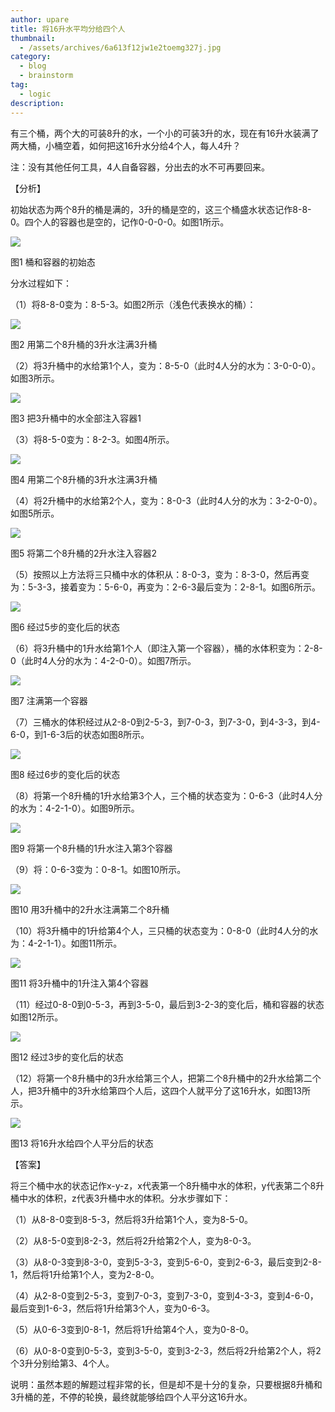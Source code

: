 ```yaml
---
author: upare
title: 将16升水平均分给四个人
thumbnail:
  - /assets/archives/6a613f12jw1e2toemg327j.jpg
category:
  - blog
  - brainstorm
tag:
  - logic
description: 
---
```

有三个桶，两个大的可装8升的水，一个小的可装3升的水，现在有16升水装满了两大桶，小桶空着，如何把这16升水分给4个人，每人4升？

注：没有其他任何工具，4人自备容器，分出去的水不可再要回来。

【分析】

初始状态为两个8升的桶是满的，3升的桶是空的，这三个桶盛水状态记作8-8-0。四个人的容器也是空的，记作0-0-0-0。如图1所示。

![](/assets/archives/6a613f12jw1e2toemg327j.jpg)

图1 桶和容器的初始态

分水过程如下：

（1）将8-8-0变为：8-5-3。如图2所示（浅色代表换水的桶）：

![](/assets/archives/6a613f12jw1e2toemw5o7j.jpg)

图2 用第二个8升桶的3升水注满3升桶

（2）将3升桶中的水给第1个人，变为：8-5-0（此时4人分的水为：3-0-0-0）。如图3所示。

![](/assets/archives/6a613f12jw1e2toenc2shj.jpg)

图3 把3升桶中的水全部注入容器1

（3）将8-5-0变为：8-2-3。如图4所示。

![](/assets/archives/6a613f12jw1e2toenw2ilj.jpg)

图4 用第二个8升桶的3升水注满3升桶

（4）将2升桶中的水给第2个人，变为：8-0-3（此时4人分的水为：3-2-0-0）。如图5所示。

![](/assets/archives/6a613f12jw1e2toeoi328j.jpg)

图5 将第二个8升桶的2升水注入容器2

（5）按照以上方法将三只桶中水的体积从：8-0-3，变为：8-3-0，然后再变为：5-3-3，接着变为：5-6-0，再变为：2-6-3最后变为：2-8-1。如图6所示。

![](/assets/archives/6a613f12jw1e2toeoz8xnj.jpg)

图6 经过5步的变化后的状态

（6）将3升桶中的1升水给第1个人（即注入第一个容器），桶的水体积变为：2-8-0（此时4人分的水为：4-2-0-0）。如图7所示。

![](/assets/archives/6a613f12jw1e2toepqekej.jpg)

图7 注满第一个容器

（7）三桶水的体积经过从2-8-0到2-5-3，到7-0-3，到7-3-0，到4-3-3，到4-6-0，到1-6-3后的状态如图8所示。

![](/assets/archives/6a613f12jw1e2toeq8x2dj.jpg)

图8 经过6步的变化后的状态

（8）将第一个8升桶的1升水给第3个人，三个桶的状态变为：0-6-3（此时4人分的水为：4-2-1-0）。如图9所示。

![](/assets/archives/6a613f12jw1e2toeqwg0zj.jpg)

图9 将第一个8升桶的1升水注入第3个容器

（9）将：0-6-3变为：0-8-1。如图10所示。

![](/assets/archives/6a613f12jw1e2toeri7nvj.jpg)

图10 用3升桶中的2升水注满第二个8升桶

（10）将3升桶中的1升给第4个人，三只桶的状态变为：0-8-0（此时4人分的水为：4-2-1-1）。如图11所示。

![](/assets/archives/6a613f12jw1e2toerxmegj.jpg)

图11 将3升桶中的1升注入第4个容器

（11）经过0-8-0到0-5-3，再到3-5-0，最后到3-2-3的变化后，桶和容器的状态如图12所示。

![](/assets/archives/6a613f12jw1e2toesjqlsj.jpg)

图12 经过3步的变化后的状态

（12）将第一个8升桶中的3升水给第三个人，把第二个8升桶中的2升水给第二个人，把3升桶中的3升水给第四个人后，这四个人就平分了这16升水，如图13所示。

![](/assets/archives/6a613f12jw1e2toeszz86j.jpg)

图13 将16升水给四个人平分后的状态

【答案】

将三个桶中水的状态记作x-y-z，x代表第一个8升桶中水的体积，y代表第二个8升桶中水的体积，z代表3升桶中水的体积。分水步骤如下：

（1）从8-8-0变到8-5-3，然后将3升给第1个人，变为8-5-0。

（2）从8-5-0变到8-2-3，然后将2升给第2个人，变为8-0-3。

（3）从8-0-3变到8-3-0，变到5-3-3，变到5-6-0，变到2-6-3，最后变到2-8-1，然后将1升给第1个人，变为2-8-0。

（4）从2-8-0变到2-5-3，变到7-0-3，变到7-3-0，变到4-3-3，变到4-6-0，最后变到1-6-3，然后将1升给第3个人，变为0-6-3。

（5）从0-6-3变到0-8-1，然后将1升给第4个人，变为0-8-0。

（6）从0-8-0变到0-5-3，变到3-5-0，变到3-2-3，然后将2升给第2个人，将2个3升分别给第3、4个人。

说明：虽然本题的解题过程非常的长，但是却不是十分的复杂，只要根据8升桶和3升桶的差，不停的轮换，最终就能够给四个人平分这16升水。